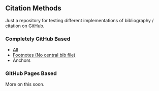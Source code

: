 ## Citation Methods

Just a repository for testing different implementations of bibliography / citation on GitHub.

### Completely GitHub Based

- [All](https://github.com/bressler1995/Citation-Methods/tree/GitHub-Based)
- [Footnotes (No central bib file)](https://github.com/bressler1995/Citation-Methods/tree/GitHub-Based/Footnotes)
- Anchors

### GitHub Pages Based

More on this soon.